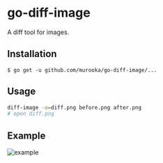 # go-diff-image

A diff tool for images.

## Installation
```
$ go get -u github.com/murooka/go-diff-image/...
```

## Usage
```bash
diff-image -o=diff.png before.png after.png
# open diff.png
```
## Example

![example](https://raw.githubusercontent.com/murooka/go-diff-image/master/example.png)
